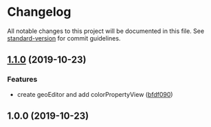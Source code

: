 # Changelog

All notable changes to this project will be documented in this file. See [standard-version](https://github.com/conventional-changelog/standard-version) for commit guidelines.

## [1.1.0](https://github.com/Fil/geoEditor/compare/v1.0.0...v1.1.0) (2019-10-23)


### Features

* create geoEditor and add colorPropertyView ([bfdf090](https://github.com/Fil/geoEditor/commit/bfdf090625906972c04a9ab3c1b9667c9ed2c647))

## 1.0.0 (2019-10-23)
